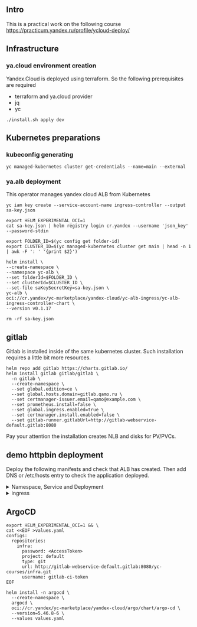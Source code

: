 ## Intro

This is a practical work on the following course https://practicum.yandex.ru/profile/ycloud-deploy/

## Infrastructure

### ya.cloud environment creation

Yandex.Cloud is deployed using terraform. So the following prerequisites are required

- terraform and ya.cloud provider
- jq
- yc


```
./install.sh apply dev
```

## Kubernetes preparations

### kubeconfig generating

```
yc managed-kubernetes cluster get-credentials --name=main --external
```

### ya.alb deployment

This operator manages yandex cloud ALB from Kubernetes

```
yc iam key create --service-account-name ingress-controller --output sa-key.json

export HELM_EXPERIMENTAL_OCI=1
cat sa-key.json | helm registry login cr.yandex --username 'json_key' --password-stdin

export FOLDER_ID=$(yc config get folder-id)
export CLUSTER_ID=$(yc managed-kubernetes cluster get main | head -n 1 | awk -F ': ' '{print $2}')

helm install \
--create-namespace \
--namespace yc-alb \
--set folderId=$FOLDER_ID \
--set clusterId=$CLUSTER_ID \
--set-file saKeySecretKey=sa-key.json \
yc-alb \
oci://cr.yandex/yc-marketplace/yandex-cloud/yc-alb-ingress/yc-alb-ingress-controller-chart \
--version v0.1.17

rm -rf sa-key.json
```

## gitlab

Gitlab is installed inside of the same kubernetes cluster. Such installation requires a little bit more resources.

```
helm repo add gitlab https://charts.gitlab.io/
helm install gitlab gitlab/gitlab \
  -n gitlab \
  --create-namespace \
  --set global.edition=ce \
  --set global.hosts.domain=gitlab.qamo.ru \
  --set certmanager-issuer.email=qamo@example.com \
  --set prometheus.install=false \
  --set global.ingress.enabled=true \
  --set certmanager.install.enabled=false \
  --set gitlab-runner.gitlabUrl=http://gitlab-webservice-default.gitlab:8080 
```

Pay your attention the installation creates NLB and disks for PV/PVCs.


## demo httpbin deployment

Deploy the following manifests and check that ALB has created. Then add DNS or /etc/hosts entry to check the application deployed.

<details> 
  <summary>Namespace, Service and Deployment </summary>

```yaml
apiVersion: v1    
kind: Namespace                
metadata:
  name: httpbin 
---
apiVersion: apps/v1
kind: Deployment
metadata:
  name: httpbin
  labels:
    app: httpbin
spec:
  replicas: 1
  selector:
    matchLabels:
      app: httpbin
  template:
    metadata:
      labels:
        app: httpbin
    spec:
      containers:
        - name: httpbin
          image: kong/httpbin:latest
          ports:
            - name: http
              containerPort: 80
---
apiVersion: v1
kind: Service
metadata:
  name: httpbin
spec:
  type: NodePort
  selector:
    app: httpbin
  ports:
    - name: http
      port: 80
      targetPort: 80
      protocol: TCP
      nodePort: 30081
```
</details>

<details> 
  <summary>ingress </summary>

```yaml
apiVersion: networking.k8s.io/v1
kind: Ingress
metadata:
  name: httpbin
  annotations:
    ingress.alb.yc.io/subnets: <id подсети>
    ingress.alb.yc.io/external-ipv4-address: <ip адрес балансировщика>
    ingress.alb.yc.io/group-name: infra-ingress
    ingress.alb.yc.io/security-groups: <id группы безопасности>
spec:
  rules:
    - host: httpbin.infra.<домен>
      http:
        paths:
          - path: /
            pathType: Prefix
            backend:
              service:
                name: httpbin
                port:
                  number: 80

```
</details>

## ArgoCD

```
export HELM_EXPERIMENTAL_OCI=1 && \
cat <<EOF >values.yaml
configs:
  repositories:
    infra:
      password: <AccessToken>
      project: default
      type: git
      url: http://gitlab-webservice-default.gitlab:8080/yc-courses/infra.git
      username: gitlab-ci-token 
EOF

helm install -n argocd \
  --create-namespace \
  argocd \
  oci://cr.yandex/yc-marketplace/yandex-cloud/argo/chart/argo-cd \
  --version=5.46.8-6 \
  --values values.yaml
```